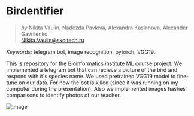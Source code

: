 # Birdentifier

> *by* Nikita Vaulin, Nadezda Pavlova, Alexandra Kasianova, Alexander Gavrilenko <br />
> Nikita.Vaulin@skoltech.ru

*Keywords*: telegram bot, image recognition, pytorch, VGG19.

This is repository for the  Bioinformatics institute ML course project. We implemented a telegram bot that can recieve a picture of the bird and respond with it's species name. We used pretrained VGG19 model to fine-tune on our data. For now the bot is killed (since it was running on my computer during the presentation). Also we implemented images hashes comparisons to identify photos of our teacher.  

![image](https://github.com/nvaulin/Birdentifier/assets/76266535/e2f11003-65fb-4103-b795-1895e23afbb1)
